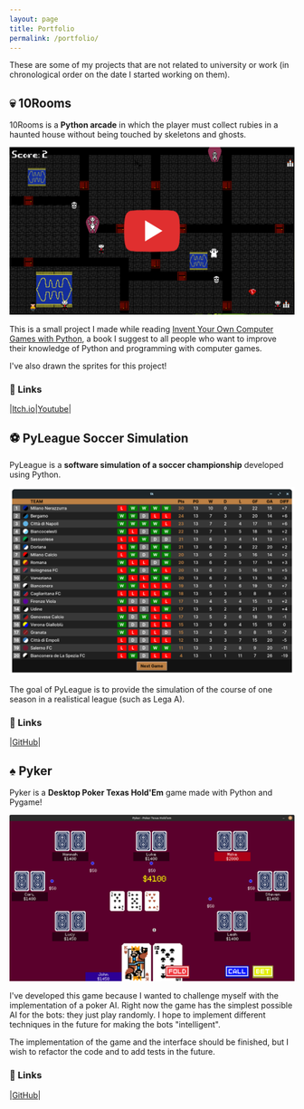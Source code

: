```yaml
---
layout: page
title: Portfolio
permalink: /portfolio/
---
```


These are some of my projects that are not related to university or work (in chronological order on the date I started working on them).

## :skull: 10Rooms

10Rooms is a **Python arcade** in which the player must collect rubies in a haunted house without being touched by skeletons and ghosts.

[![Game Preview of 10Rooms](/assets/images/10rooms.png)](https://www.youtube.com/watch?v=FCYq24Nk26o)

This is a small project I made while reading [Invent Your Own Computer Games with Python](https://www.amazon.com/Invent-Your-Computer-Games-Python/dp/1593277954), a book I suggest to all people who want to improve their knowledge of Python and programming with computer games.

I've also drawn the sprites for this project!

### :link: Links

|[Itch.io](https://nicolafan.itch.io/10rooms)|[Youtube](https://www.youtube.com/watch?v=FCYq24Nk26o)|

## :soccer: PyLeague Soccer Simulation

PyLeague is a **software simulation of a soccer championship** developed using Python.

![Standings screen of Pyleague](/assets/images/pyleague.png)

The goal of PyLeague is to provide the simulation of the course of one season in a realistical league (such as Lega A).

### :link: Links

|[GitHub](https://github.com/nicolafan/pyleague-soccer-simulation)|

## :spades: Pyker

Pyker is a **Desktop Poker Texas Hold'Em** game made with Python and Pygame!

![Pyker game screen](/assets/images/pyker.png)

I've developed this game because I wanted to challenge myself with the implementation of a poker AI. Right now the game has the simplest possible AI for the bots: they just play randomly. I hope to implement different techniques in the future for making the bots "intelligent".

The implementation of the game and the interface should be finished, but I wish to refactor the code and to add tests in the future.

### :link: Links

|[GitHub](https://github.com/nicolafan/pyker)|


